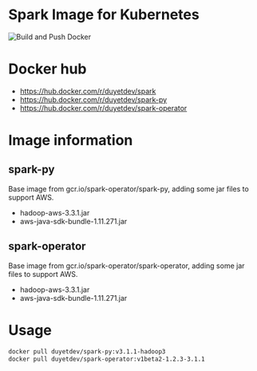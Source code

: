 # Spark Image for Kubernetes

![Build and Push Docker](https://github.com/duyet/spark-docker/workflows/Build%20and%20Push%20Docker/badge.svg)

# Docker hub

- https://hub.docker.com/r/duyetdev/spark
- https://hub.docker.com/r/duyetdev/spark-py
- https://hub.docker.com/r/duyetdev/spark-operator

# Image information

## spark-py

Base image from gcr.io/spark-operator/spark-py, adding some jar files to support AWS.

- hadoop-aws-3.3.1.jar
- aws-java-sdk-bundle-1.11.271.jar

## spark-operator

Base image from gcr.io/spark-operator/spark-operator, adding some jar files to support AWS.

- hadoop-aws-3.3.1.jar
- aws-java-sdk-bundle-1.11.271.jar

# Usage

```bash
docker pull duyetdev/spark-py:v3.1.1-hadoop3
docker pull duyetdev/spark-operator:v1beta2-1.2.3-3.1.1
```